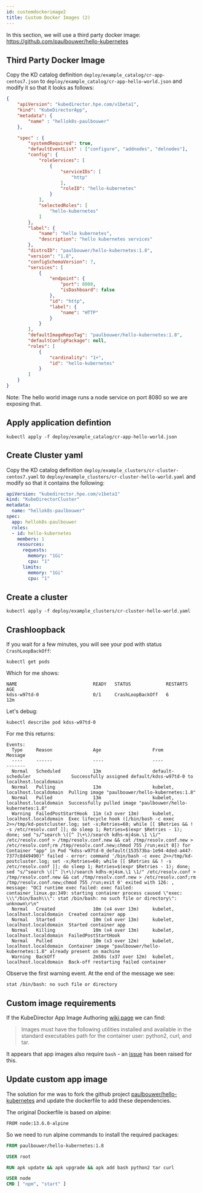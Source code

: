 ```yaml
---
id: customdockerimage2
title: Custom Docker Images (2)
---
```


In this section, we will use a third party docker image: https://github.com/paulbouwer/hello-kubernetes

## Third Party Docker Image

Copy the KD catalog definition `deploy/example_catalog/cr-app-centos7.json` to  `deploy/example_catalog/cr-app-hello-world.json` and modify it so that it looks as follows:

```json
{
    "apiVersion": "kubedirector.hpe.com/v1beta1",
    "kind": "KubeDirectorApp",
    "metadata": {
        "name" : "hellok8s-paulbouwer"
    },

    "spec" : {
        "systemdRequired": true,
        "defaultEventList" : ["configure", "addnodes", "delnodes"],
        "config": {
            "roleServices": [
                {
                    "serviceIDs": [
                        "http"
                    ],
                    "roleID": "hello-kubernetes"
                }
            ],
            "selectedRoles": [
                "hello-kubernetes"
            ]
        },
        "label": {
            "name": "hello kubernetes",
            "description": "hello kubernetes services"
        },
        "distroID": "paulbouwer/hello-kubernetes:1.8",
        "version": "1.8",
        "configSchemaVersion": 7,
        "services": [
            {
                "endpoint": {
                    "port": 8080,
                    "isDashboard": false
                },
                "id": "http",
                "label": {
                    "name": "HTTP"
                }
            }
        ],
        "defaultImageRepoTag": "paulbouwer/hello-kubernetes:1.8",
        "defaultConfigPackage": null,
        "roles": [
            {
                "cardinality": "1+",
                "id": "hello-kubernetes"
            }
        ]
    }
}
```

Note: The hello world image runs a node service on port 8080 so we are exposing that.

## Apply application defintion

```console
kubectl apply -f deploy/example_catalog/cr-app-hello-world.json
```

## Create Cluster yaml

Copy the KD catalog definition `deploy/example_clusters/cr-cluster-centos7.yaml` to `deploy/example_clusters/cr-cluster-hello-world.yaml` and modify so that it contains the following:

```yaml
apiVersion: "kubedirector.hpe.com/v1beta1"
kind: "KubeDirectorCluster"
metadata:
  name: "hellok8s-paulbouwer"
spec:
  app: hellok8s-paulbouwer
  roles:
  - id: hello-kubernetes
    members: 1
    resources:
      requests:
        memory: "1Gi"
        cpu: "1"
      limits:
        memory: "1Gi"
        cpu: "1"
```

## Create a cluster

```console
kubectl apply -f deploy/example_clusters/cr-cluster-hello-world.yaml
```

## Crashloopback

If you wait for a few minutes, you will see your pod with status `CrashLoopBackOff`:

```console
kubectl get pods
```

Which for me shows:

```console
NAME                            READY   STATUS             RESTARTS   AGE
kdss-w97td-0                    0/1     CrashLoopBackOff   6          12m
```

Let's debug:

```console
kubectl describe pod kdss-w97td-0
```

For me this returns:

```console
Events:
  Type     Reason               Age                   From                            Message
  ----     ------               ----                  ----                            -------
  Normal   Scheduled            13m                   default-scheduler               Successfully assigned default/kdss-w97td-0 to localhost.localdomain
  Normal   Pulling              13m                   kubelet, localhost.localdomain  Pulling image "paulbouwer/hello-kubernetes:1.8"
  Normal   Pulled               13m                   kubelet, localhost.localdomain  Successfully pulled image "paulbouwer/hello-kubernetes:1.8"
  Warning  FailedPostStartHook  11m (x3 over 13m)     kubelet, localhost.localdomain  Exec lifecycle hook ([/bin/bash -c exec 2>>/tmp/kd-postcluster.log; set -x;Retries=60; while [[ $Retries && ! -s /etc/resolv.conf ]]; do sleep 1; Retries=$(expr $Retries - 1); done; sed "s/^search \([^ ]\+\)/search kdhs-mj4sm.\1 \1/" /etc/resolv.conf > /tmp/resolv.conf.new && cat /tmp/resolv.conf.new > /etc/resolv.conf;rm /tmp/resolv.conf.new;chmod 755 /run;exit 0]) for Container "app" in Pod "kdss-w97td-0_default(153573ba-1e94-4ded-a447-7377c8d49490)" failed - error: command '/bin/bash -c exec 2>>/tmp/kd-postcluster.log; set -x;Retries=60; while [[ $Retries && ! -s /etc/resolv.conf ]]; do sleep 1; Retries=$(expr $Retries - 1); done; sed "s/^search \([^ ]\+\)/search kdhs-mj4sm.\1 \1/" /etc/resolv.conf > /tmp/resolv.conf.new && cat /tmp/resolv.conf.new > /etc/resolv.conf;rm /tmp/resolv.conf.new;chmod 755 /run;exit 0' exited with 126: , message: "OCI runtime exec failed: exec failed: container_linux.go:349: starting container process caused \"exec: \\\"/bin/bash\\\": stat /bin/bash: no such file or directory\": unknown\r\n"
  Normal   Created              10m (x4 over 13m)     kubelet, localhost.localdomain  Created container app
  Normal   Started              10m (x4 over 13m)     kubelet, localhost.localdomain  Started container app
  Normal   Killing              10m (x4 over 13m)     kubelet, localhost.localdomain  FailedPostStartHook
  Normal   Pulled               10m (x3 over 12m)     kubelet, localhost.localdomain  Container image "paulbouwer/hello-kubernetes:1.8" already present on machine
  Warning  BackOff              2m58s (x37 over 12m)  kubelet, localhost.localdomain  Back-off restarting failed container
```

Observe the first warning event.  At the end of the message we see:

```console
stat /bin/bash: no such file or directory
```

## Custom image requirements

If the KubeDirector App Image Authoring [wiki page](https://github.com/bluek8s/kubedirector/wiki/App-Definition-Authoring-for-KubeDirector) we can find:

> Images must have the following utilities installed and available in the standard executables path for the container user: python2, curl, and tar.

It appears that app images also require `bash` - an [issue](https://github.com/bluek8s/kubedirector/issues/430) has been raised for this.

## Update custom app image

The solution for me was to fork the github project [paulbouwer/hello-kubernetes](https://github.com/paulbouwer/hello-kubernetes) and update the dockerfile to add these dependencies.  

The original Dockerfile is based on alpine:

```
FROM node:13.6.0-alpine
```

So we need to run alpine commands to install the required packages:

```Dockerfile
FROM paulbouwer/hello-kubernetes:1.8

USER root

RUN apk update && apk upgrade && apk add bash python2 tar curl

USER node
CMD [ "npm", "start" ]
```

